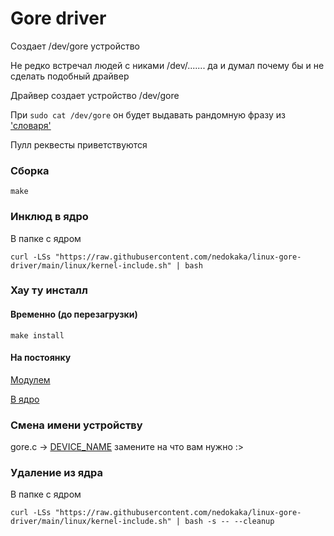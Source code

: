 # Gore driver

Создает /dev/gore устройство

Не редко встречал людей с никами /dev/....... да и думал почему бы и не сделать подобный драйвер

Драйвер создает устройство /dev/gore

При ```sudo cat /dev/gore``` он будет выдавать рандомную фразу из ['словаря'](https://github.com/nedokaka/linux-gore-driver/blob/main/gore.c#L11)

Пулл реквесты приветствуются

### Сборка

```shell
make
```
### Инклюд в ядро

В папке с ядром

```shell
curl -LSs "https://raw.githubusercontent.com/nedokaka/linux-gore-driver/main/linux/kernel-include.sh" | bash
```

### Хау ту инсталл

#### Временно (до перезагрузки)

```shell
make install
```

#### На постоянку

[Модулем](https://www.clearlinux.org/clear-linux-documentation/guides/kernel/kernel-modules.html)

[В ядро](#инклюд-в-ядро)

### Смена имени устройству

gore.c -> [DEVICE_NAME](https://github.com/nedokaka/linux-gore-driver/blob/main/gore.c#L8) замените на что вам нужно :>

### Удаление из ядра

В папке с ядром

```shell
curl -LSs "https://raw.githubusercontent.com/nedokaka/linux-gore-driver/main/linux/kernel-include.sh" | bash -s -- --cleanup

```
